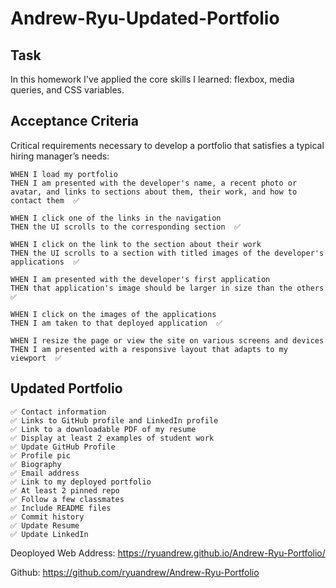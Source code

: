 # Andrew-Ryu-Updated-Portfolio

## Task

In this homework I've applied the core skills I learned: flexbox, media queries, and CSS variables. 

## Acceptance Criteria

Critical requirements necessary to develop a portfolio that satisfies a typical hiring manager’s needs:

```
WHEN I load my portfolio
THEN I am presented with the developer's name, a recent photo or avatar, and links to sections about them, their work, and how to contact them  ✅

WHEN I click one of the links in the navigation
THEN the UI scrolls to the corresponding section  ✅

WHEN I click on the link to the section about their work
THEN the UI scrolls to a section with titled images of the developer's applications  ✅

WHEN I am presented with the developer's first application
THEN that application's image should be larger in size than the others  ✅

WHEN I click on the images of the applications
THEN I am taken to that deployed application  ✅

WHEN I resize the page or view the site on various screens and devices
THEN I am presented with a responsive layout that adapts to my viewport  ✅
```

## Updated Portfolio

```
✅ Contact information
✅ Links to GitHub profile and LinkedIn profile
✅ Link to a downloadable PDF of my resume
✅ Display at least 2 examples of student work
✅ Update GitHub Profile
✅ Profile pic
✅ Biography
✅ Email address
✅ Link to my deployed portfolio
✅ At least 2 pinned repo
✅ Follow a few classmates
✅ Include README files
✅ Commit history
✅ Update Resume
✅ Update LinkedIn
```


Deoployed Web Address:
https://ryuandrew.github.io/Andrew-Ryu-Portfolio/

Github:
https://github.com/ryuandrew/Andrew-Ryu-Portfolio